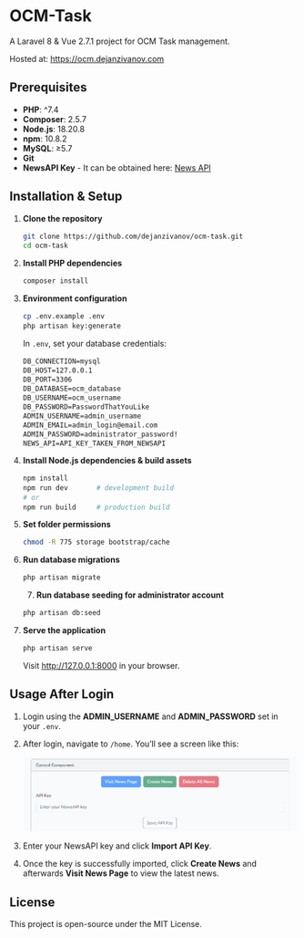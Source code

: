 # OCM-Task

A Laravel 8 & Vue 2.7.1 project for OCM Task management.

Hosted at: https://ocm.dejanzivanov.com

## Prerequisites

- **PHP**: ^7.4
- **Composer**: 2.5.7  
- **Node.js**: 18.20.8 
- **npm**: 10.8.2  
- **MySQL**: ≥5.7
- **Git**
- **NewsAPI Key** - It can be obtained here:  [News API](https://newsapi.org/)

## Installation & Setup

1. **Clone the repository**
   ```bash
   git clone https://github.com/dejanzivanov/ocm-task.git
   cd ocm-task
   ```

2. **Install PHP dependencies**
   ```bash
   composer install
   ```

3. **Environment configuration**
   ```bash
   cp .env.example .env
   php artisan key:generate
   ```
   In `.env`, set your database credentials:
   ```
   DB_CONNECTION=mysql
   DB_HOST=127.0.0.1
   DB_PORT=3306
   DB_DATABASE=ocm_database
   DB_USERNAME=ocm_username
   DB_PASSWORD=PasswordThatYouLike
   ADMIN_USERNAME=admin_username
   ADMIN_EMAIL=admin_login@email.com
   ADMIN_PASSWORD=administrator_password!
   NEWS_API=API_KEY_TAKEN_FROM_NEWSAPI
   ```

4. **Install Node.js dependencies & build assets**
   ```bash
   npm install
   npm run dev       # development build
   # or
   npm run build     # production build
   ```

5. **Set folder permissions**
   ```bash
   chmod -R 775 storage bootstrap/cache
   ```

6. **Run database migrations**
   ```bash
   php artisan migrate
   ```

   7. **Run database seeding for administrator account**
   ```bash
   php artisan db:seed
   ```

8. **Serve the application**
   ```bash
   php artisan serve
   ```
   Visit http://127.0.0.1:8000 in your browser.

## Usage After Login

1. Login using the **ADMIN_USERNAME** and **ADMIN_PASSWORD** set in your `.env`.  
2. After login, navigate to `/home`. You’ll see a screen like this:

   ![API Input Screen](https://raw.githubusercontent.com/dejanzivanov/ocm-task/refs/heads/main/instructions/api_input.png)

3. Enter your NewsAPI key and click **Import API Key**.  
4. Once the key is successfully imported, click **Create News** and afterwards **Visit News Page** to view the latest news.


## License

This project is open-source under the MIT License.
